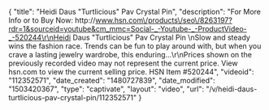 {
    "title": "Heidi Daus \"Turtlicious\" Pav Crystal Pin",
    "description": "For More Info or to Buy Now: http:\/\/www.hsn.com\/products\/seo\/8263197?rdr=1&sourceid=youtube&cm_mmc=Social-_-Youtube-_-ProductVideo-_-520244\r\nHeidi Daus \"Turtlicious\" Pav Crystal Pin    \nSlow and steady wins the fashion race. Trends can be fun to play around with, but when you crave a lasting jewelry wardrobe, this enduring...\r\nPrices shown on the previously recorded video may not represent the current price.  View hsn.com to view the current selling price. HSN Item #520244",
    "videoid": "112352571",
    "date_created": "1480727839",
    "date_modified": "1503420367",
    "type": "captivate",
    "layout": "video",
    "url": "\/v\/heidi-daus-turtlicious-pav-crystal-pin\/112352571"
}